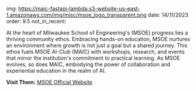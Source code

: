 img: https://maic-fastapi-lambda.s3-website-us-east-1.amazonaws.com/img/misc/msoe_logo_transparent.png
date: 14/11/2023
order: 9.5
not_in_recent:

At the heart of Milwaukee School of Engineering's (MSOE) progress lies a thriving community ethos. Embracing hands-on education, MSOE nurtures an environment where growth is not just a goal but a shared journey. This ethos fuels MSOE AI-Club (MAIC) with workshops, research, and events that mirror the institution's commitment to practical learning. As MSOE evolves, so does MAIC, embodying the power of collaboration and experiential education in the realm of AI.

**Visit Them:** <a href='https://www.msoe.edu/'>MSOE Official Website</a>